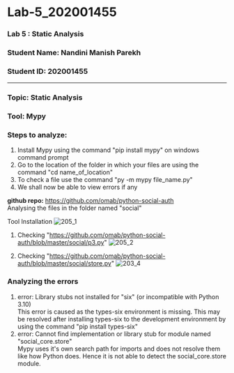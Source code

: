 # Lab-5_202001455

### **Lab 5 : Static Analysis**<br>
### **Student Name: Nandini Manish Parekh**<br>
### **Student ID: 202001455**

- - - - - - - - - - - - - - - - - - - - - - - - - - - - - - - - - - - - - - - - - - - - - - - - - - - - - - - - - - - - - - 

### **Topic: Static Analysis**<br>
### **Tool: Mypy**
### **Steps to analyze:**
  1. Install Mypy using the command "pip install mypy" on windows command prompt<br>
  2. Go to the location of the folder in which your files are using the command "cd name_of_location"
  3. To check a file use the command "py -m mypy file_name.py"
  4. We shall now be able to view errors if any<br>
  
**github repo:** https://github.com/omab/python-social-auth<br>
Analysing the files in the folder named "social"<br>

Tool Installation
![205_1](https://user-images.githubusercontent.com/75677392/225571417-a0a61c42-a27d-4b3d-9b00-af290323092a.png)

1. Checking "https://github.com/omab/python-social-auth/blob/master/social/p3.py"
![205_2](https://user-images.githubusercontent.com/75677392/225571876-0e6b98d2-d793-4bde-9719-eea9d10db44b.png)

2. Checking "https://github.com/omab/python-social-auth/blob/master/social/store.py"
![203_4](https://user-images.githubusercontent.com/75677392/225573021-235de036-3efb-4f86-abef-40e91db1fa55.png)

### **Analyzing the errors**
1. error: Library stubs not installed for "six" (or incompatible with Python 3.10)<br>
This error is caused as the types-six environment is missing. This may be resolved  after installing types-six to the development environment by using the command "pip install types-six"<br>
2. error: Cannot find implementation or library stub for module named "social_core.store"<br>
Mypy uses it's own search path for imports and does not resolve them like how Python does. Hence it is not able to detect the social_core.store module.
